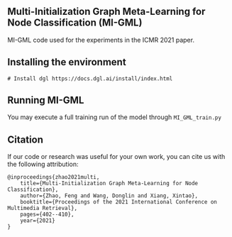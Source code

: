 ## Multi-Initialization Graph Meta-Learning for Node Classification (MI-GML)
MI-GML code used for the experiments in the ICMR 2021 paper.

## Installing the environment
    # Install dgl https://docs.dgl.ai/install/index.html
    
## Running MI-GML
   You may execute a full training run of the  model through  `MI_GML_train.py`
   
 
## Citation
If our code or research was useful for your own work, you can cite us with the following attribution:
    
    @inproceedings{zhao2021multi,
        title={Multi-Initialization Graph Meta-Learning for Node Classification},
        author={Zhao, Feng and Wang, Donglin and Xiang, Xintao},
        booktitle={Proceedings of the 2021 International Conference on Multimedia Retrieval},
        pages={402--410},
        year={2021}
    }
    
